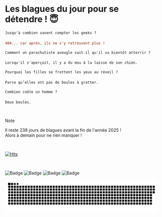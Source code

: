 
<h1>Les blagues du jour pour se détendre ! 😇</h1>

```diff
Jusqu'à combien savent compter les geeks ?

404... car après, ils ne s'y retrouvent plus !
```

```diff
Comment un parachutiste aveugle sait-il qu'il va bientôt atterrir ?

Lorsqu'il s'aperçoit, il y a du mou à la laisse de son chien.
```

```diff
Pourquoi les filles se frottent les yeux au réveil ?

Parce qu’elles ont pas de boules à gratter.
```

```diff
Combien coûte un homme ?

Deux boules.
```

<br/>

> [!NOTE]
> Il reste 238 jours de blagues avant la fin de l'année 2025 ! <br/>
> Alors à demain pour ne rien manquer !

<br/>


[![Hits](https://hits.seeyoufarm.com/api/count/incr/badge.svg?url=https%3A%2F%2Fgithub.com%2FClems02%2Fhit-counter&count_bg=%23003E80&title_bg=%235C9FE1&icon=powershell.svg&icon_color=%23FFFFFF&title=Visite&edge_flat=false)](https://hits.seeyoufarm.com)


<br/>


![Badge](https://img.shields.io/badge/Last%20updated%20on-white?style=for-the-badge&logo=clockify)   ![Badge](https://img.shields.io/badge/08/05-white?style=for-the-badge) ![Badge](https://img.shields.io/badge/at-white?style=for-the-badge) ![Badge](https://img.shields.io/badge/03:27-white?style=for-the-badge)


<p align="center">
 <img width="1000" src="assets/github-snake.svg" alt="snake"/>
</p>
